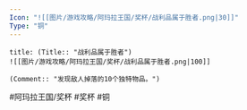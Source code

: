 ```yaml
---
Icon: "![[图片/游戏攻略/阿玛拉王国/奖杯/战利品属于胜者.png|30]]"
Type: "铜"
---
```

```ad-common-bronze-trophy
title: (Title:: "战利品属于胜者")
![[图片/游戏攻略/阿玛拉王国/奖杯/战利品属于胜者.png|100]]

(Comment:: "发现敌人掉落的10个独特物品。")
```

#阿玛拉王国/奖杯 #奖杯 #铜
